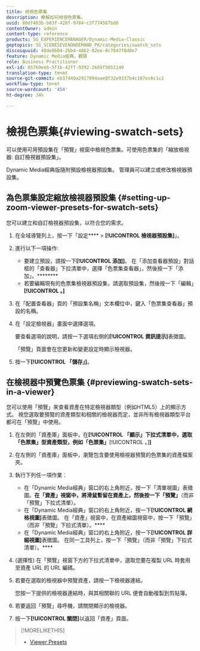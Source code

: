 ```yaml
---
title: 檢視色票集
description: 瞭解如何檢視色票集。
uuid: 80df403b-b03f-428f-9784-c3f774567bd0
contentOwner: admin
content-type: reference
products: SG_EXPERIENCEMANAGER/Dynamic-Media-Classic
geptopics: SG_SCENESEVENONDEMAND_PK/categories/swatch_sets
discoiquuid: 48de8604-2bb4-4862-82ee-0c7847f0d0e7
feature: Dynamic Media經典，觀眾
role: Business Practitioner
exl-id: 05769eeb-5f1b-42ff-9392-2669f5051140
translation-type: tm+mt
source-git-commit: eb37440a2917094aae8f32e9337b4c187ec6c1c2
workflow-type: tm+mt
source-wordcount: '454'
ht-degree: 34%

---
```


# 檢視色票集{#viewing-swatch-sets}

可以使用可用預設集在「預覽」視窗中檢視色票集。可使用色票集的「縮放檢視器: 自訂檢視器預設集」。

Dynamic Media經典版隨附預設檢視器預設集。 管理員可以建立或修改檢視器預設集。

## 為色票集設定縮放檢視器預設集 {#setting-up-zoom-viewer-presets-for-swatch-sets}

您可以建立和自訂檢視器預設集，以符合您的需求。

1. 在全域導覽列上，按一下「設定&#x200B;**** > **[!UICONTROL 檢視器預設集]**」。
1. 進行以下一項操作:

   * 要建立預設，請按一下&#x200B;**[!UICONTROL 添加]**。 在「添加查看器預設」對話框的「查看器」下拉清單中，選擇「色票集查看器」，然後按一下「添加」。********
   * 若要編輯現有的色票集檢視器預設集，請選取預設集，然後按一下「編輯」**[!UICONTROL 。]**

1. 在「配置查看器」頁的「預設集名稱」文本欄位中，鍵入「色票集查看器」預設的名稱。
1. 在「設定檢視器」畫面中選擇選項。

   要查看選項的說明，請按一下選項右側的&#x200B;**[!UICONTROL 資訊提示]**&#x200B;表徵圖。

   「預覽」頁面會在您更新和變更設定時顯示檢視器。

1. 按一下&#x200B;**[!UICONTROL 「儲存」]**。

## 在檢視器中預覽色票集 {#previewing-swatch-sets-in-a-viewer}

您可以使用「預覽」來查看資產在特定檢視器類型（例如HTML5）上的顯示方式。 視您選取要預覽的資產類型和相關的檢視器而定，並非所有檢視器類型平台都可在「預覽」中使用。

1. 在左側的「資產庫」面板中，在&#x200B;**[!UICONTROL 「顯示」下拉式清單中，選取「色票集」型資產類型，例如「色票集」**[!UICONTROL 。]**]**
1. 在左側的「資產庫」面板中，瀏覽包含要使用檢視器預覽的色票集的資產檔案夾。
1. 執行下列任一項作業︰

   * 在「Dynamic Media經典」窗口的右上角附近，按一下「清單視圖」表徵圖。 ****&#x200B;在「資產」視窗中，將滑鼠暫留在資產上，然後按一下「預覽」****（而非「預覽」下拉式清單）。
   * 在「Dynamic Media經典」窗口的右上角附近，按一下&#x200B;**[!UICONTROL 網格視圖]**&#x200B;表徵圖。 在「資產」視窗中，在資產縮圖視窗中，按一下「預覽」（而非「預覽」下拉式清單）。****
   * 在「Dynamic Media經典」窗口的右上角附近，按一下&#x200B;**[!UICONTROL 詳細視圖]**&#x200B;表徵圖。 在同一工具列上，按一下「預覽」（而非「預覽」下拉式清單）。****

1. (選擇性) 在「預覽」視窗下方的下拉式清單中，選取您要在複製 URL 時套用至資產 URL 的 URL 編碼。
1. 若要在選取的檢視器中預覽資產，請按一下檢視器連結。

   您按一下提供的檢視器連結時，與其相關聯的 URL 便會自動複製到剪貼簿。

1. 若要返回「預覽」尋呼機，請關閉顯示的檢視器。
1. 按一下&#x200B;**[!UICONTROL 關閉]**&#x200B;以返回「資產」頁面。

>[!MORELIKETHIS]
>
>* [Viewer Presets](application-setup.md#viewer_presets)

